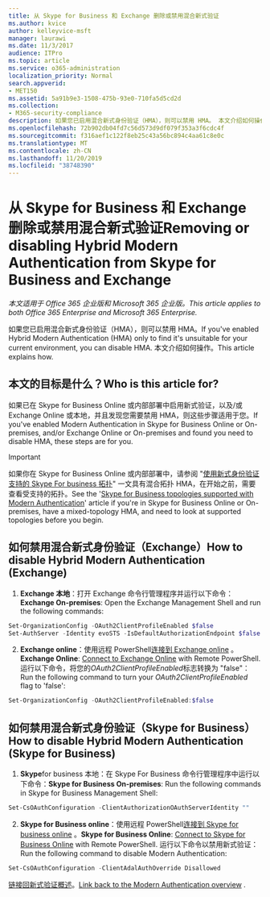 ```yaml
---
title: 从 Skype for Business 和 Exchange 删除或禁用混合新式验证
ms.author: kvice
author: kelleyvice-msft
manager: laurawi
ms.date: 11/3/2017
audience: ITPro
ms.topic: article
ms.service: o365-administration
localization_priority: Normal
search.appverid:
- MET150
ms.assetid: 5a91b9e3-1508-475b-93e0-710fa5d5cd2d
ms.collection:
- M365-security-compliance
description: 如果您已启用混合新式身份验证（HMA），则可以禁用 HMA。 本文介绍如何操作。
ms.openlocfilehash: 72b902db04fd7c56d573d9df079f353a3f6cdc4f
ms.sourcegitcommit: f316aef1c122f8eb25c43a56bc894c4aa61c8e0c
ms.translationtype: MT
ms.contentlocale: zh-CN
ms.lasthandoff: 11/20/2019
ms.locfileid: "38748390"
---
```

# <a name="removing-or-disabling-hybrid-modern-authentication-from-skype-for-business-and-exchange"></a><span data-ttu-id="f137e-104">从 Skype for Business 和 Exchange 删除或禁用混合新式验证</span><span class="sxs-lookup"><span data-stu-id="f137e-104">Removing or disabling Hybrid Modern Authentication from Skype for Business and Exchange</span></span>

<span data-ttu-id="f137e-105">*本文适用于 Office 365 企业版和 Microsoft 365 企业版。*</span><span class="sxs-lookup"><span data-stu-id="f137e-105">*This article applies to both Office 365 Enterprise and Microsoft 365 Enterprise.*</span></span>

<span data-ttu-id="f137e-106">如果您已启用混合新式身份验证（HMA），则可以禁用 HMA。</span><span class="sxs-lookup"><span data-stu-id="f137e-106">If you've enabled Hybrid Modern Authentication (HMA) only to find it's unsuitable for your current environment, you can disable HMA.</span></span> <span data-ttu-id="f137e-107">本文介绍如何操作。</span><span class="sxs-lookup"><span data-stu-id="f137e-107">This article explains how.</span></span>
  
## <a name="who-is-this-article-for"></a><span data-ttu-id="f137e-108">本文的目标是什么？</span><span class="sxs-lookup"><span data-stu-id="f137e-108">Who is this article for?</span></span>

<span data-ttu-id="f137e-109">如果已在 Skype for Business Online 或内部部署中启用新式验证，以及/或 Exchange Online 或本地，并且发现您需要禁用 HMA，则这些步骤适用于您。</span><span class="sxs-lookup"><span data-stu-id="f137e-109">If you've enabled Modern Authentication in Skype for Business Online or On-premises, and/or Exchange Online or On-premises and found you need to disable HMA, these steps are for you.</span></span>

> [!IMPORTANT]
> <span data-ttu-id="f137e-110">如果你在 Skype for Business Online 或内部部署中，请参阅 "[使用新式身份验证支持的 Skype For business 拓扑](https://technet.microsoft.com/library/mt803262.aspx)" 一文具有混合拓扑 HMA，在开始之前，需要查看受支持的拓扑。</span><span class="sxs-lookup"><span data-stu-id="f137e-110">See the '[Skype for Business topologies supported with Modern Authentication](https://technet.microsoft.com/library/mt803262.aspx)' article if you're in Skype for Business Online or On-premises, have a mixed-topology HMA, and need to look at supported topologies before you begin.</span></span>
  
## <a name="how-to-disable-hybrid-modern-authentication-exchange"></a><span data-ttu-id="f137e-111">如何禁用混合新式身份验证（Exchange）</span><span class="sxs-lookup"><span data-stu-id="f137e-111">How to disable Hybrid Modern Authentication (Exchange)</span></span>

1. <span data-ttu-id="f137e-112">**Exchange 本地**：打开 Exchange 命令行管理程序并运行以下命令：</span><span class="sxs-lookup"><span data-stu-id="f137e-112">**Exchange On-premises**: Open the Exchange Management Shell and run the following commands:</span></span> 

```powershell
Set-OrganizationConfig -OAuth2ClientProfileEnabled $false
Set-AuthServer -Identity evoSTS -IsDefaultAuthorizationEndpoint $false
```

2. <span data-ttu-id="f137e-113">**Exchange online**：使用远程 PowerShell[连接到 Exchange online](https://docs.microsoft.com/powershell/exchange/exchange-online/connect-to-exchange-online-powershell/connect-to-exchange-online-powershell) 。</span><span class="sxs-lookup"><span data-stu-id="f137e-113">**Exchange Online**: [Connect to Exchange Online](https://docs.microsoft.com/powershell/exchange/exchange-online/connect-to-exchange-online-powershell/connect-to-exchange-online-powershell) with Remote PowerShell.</span></span> <span data-ttu-id="f137e-114">运行以下命令，将您的*OAuth2ClientProfileEnabled*标志转换为 "false"：</span><span class="sxs-lookup"><span data-stu-id="f137e-114">Run the following command to turn your  *OAuth2ClientProfileEnabled*  flag to 'false':</span></span>

```powershell    
Set-OrganizationConfig -OAuth2ClientProfileEnabled:$false
```
    
## <a name="how-to-disable-hybrid-modern-authentication-skype-for-business"></a><span data-ttu-id="f137e-115">如何禁用混合新式身份验证（Skype for Business）</span><span class="sxs-lookup"><span data-stu-id="f137e-115">How to disable Hybrid Modern Authentication (Skype for Business)</span></span>

1. <span data-ttu-id="f137e-116">**Skype**for business 本地：在 Skype For Business 命令行管理程序中运行以下命令：</span><span class="sxs-lookup"><span data-stu-id="f137e-116">**Skype for Business On-premises**: Run the following commands in Skype for Business Management Shell:</span></span>

```powershell
Set-CsOAuthConfiguration -ClientAuthorizationOAuthServerIdentity ""
```

2. <span data-ttu-id="f137e-117">**Skype for Business online**：使用远程 PowerShell[连接到 Skype for business online](https://docs.microsoft.com/office365/enterprise/powershell/manage-skype-for-business-online-with-office-365-powershell) 。</span><span class="sxs-lookup"><span data-stu-id="f137e-117">**Skype for Business Online**: [Connect to Skype for Business Online](https://docs.microsoft.com/office365/enterprise/powershell/manage-skype-for-business-online-with-office-365-powershell) with Remote PowerShell.</span></span> <span data-ttu-id="f137e-118">运行以下命令以禁用新式验证：</span><span class="sxs-lookup"><span data-stu-id="f137e-118">Run the following command to disable Modern Authentication:</span></span>

```powershell    
Set-CsOAuthConfiguration -ClientAdalAuthOverride Disallowed
```

<span data-ttu-id="f137e-119">[链接回新式验证概述](hybrid-modern-auth-overview.md)。</span><span class="sxs-lookup"><span data-stu-id="f137e-119">[Link back to the Modern Authentication overview](hybrid-modern-auth-overview.md) .</span></span> 
  

